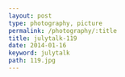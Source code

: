 ```yaml
---
layout: post
type: photography, picture
permalink: /photography/:title
title: julytalk-119
date: 2014-01-16
keyword: julytalk
path: 119.jpg
---
```



